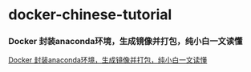 # docker-chinese-tutorial

### Docker 封装anaconda环境，生成镜像并打包，纯小白一文读懂
[Docker 封装anaconda环境，生成镜像并打包，纯小白一文读懂](https://blog.csdn.net/qq_32101863/article/details/120341856)

